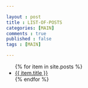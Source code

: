 ```yaml
---

layout : post
title : LIST-OF-POSTS
categories: [MAIN]
comments : true
published : false
tags : [MAIN]

---
```


<div class="toc">
  <ul class="posts">
  {% for item in site.posts %}
    <li class="text-title">
      <a href="{{ site.baseurl }}{{ item.url }}">
        {{ item.title }}
      </a>
    </li>
  {% endfor %}
  </ul>
</div>
<br><br><br>
